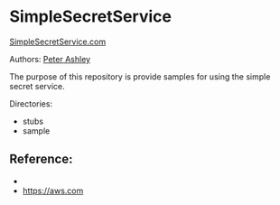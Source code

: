 # SimpleSecretService

[SimpleSecretService.com](https://SimpleSecretService.com/)

Authors:
  [Peter Ashley](https://www.linkedin.com/in/petersouleashley/)

The purpose of this repository is provide samples for using the simple secret service.

Directories:
- stubs
- sample

## Reference:
- 
- https://aws.com




  
